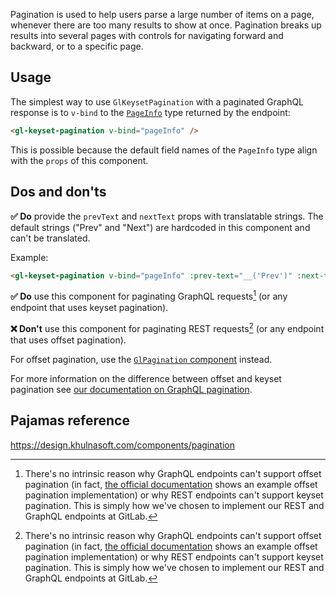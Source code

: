 Pagination is used to help users parse a large number of items on a page,
whenever there are too many results to show at once. Pagination breaks up
results into several pages with controls for navigating forward and backward, or
to a specific page.

## Usage

The simplest way to use `GlKeysetPagination` with a paginated GraphQL response
is to `v-bind` to the
[`PageInfo`](https://docs.gitlab.com/ee/api/graphql/reference/#pageinfo) type
returned by the endpoint:

```html
<gl-keyset-pagination v-bind="pageInfo" />
```

This is possible because the default field names of the `PageInfo` type align
with the `props` of this component.

## Dos and don'ts

**✅ Do** provide the `prevText` and `nextText` props with translatable strings.
The default strings ("Prev" and "Next") are hardcoded in this component and
can't be translated.

Example:

```html
<gl-keyset-pagination v-bind="pageInfo" :prev-text="__('Prev')" :next-text="__('Next')" />
```

**✅ Do** use this component for paginating GraphQL requests[^1] (or any
endpoint that uses keyset pagination).

**❌ Don't** use this component for paginating REST requests[^1] (or any
endpoint that uses offset pagination).

For offset pagination, use the [`GlPagination`
component](/?path=/story/base-pagination--default) instead.

For more information on the difference between offset and keyset pagination see
[our documentation on GraphQL
pagination](https://docs.gitlab.com/ee/development/graphql_guide/pagination.html).

[^1]: There's no intrinsic reason why GraphQL endpoints can't support offset pagination (in fact, [the official documentation](https://graphql.org/learn/pagination/#pagination-and-edges) shows an example offset pagination implementation) or why REST endpoints can't support keyset pagination. This is simply how we've chosen to implement our REST and GraphQL endpoints at GitLab.

## Pajamas reference

<https://design.khulnasoft.com/components/pagination>
